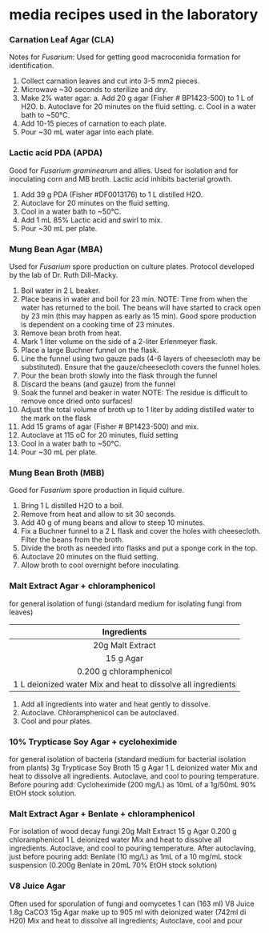 # media recipes used in the laboratory

### Carnation Leaf Agar (CLA)

Notes for _Fusarium_: Used for getting good macroconidia formation for identification.

1.  Collect carnation leaves and cut into 3-5 mm2 pieces.
2.  Microwave ~30 seconds to sterilize and dry.
3.  Make 2% water agar:
a.  Add 20 g agar (Fisher # BP1423-500) to 1 L of H2O.
b.  Autoclave for 20 minutes on the fluid setting.
c.  Cool in a water bath to ~50°C.
4.  Add 10-15 pieces of carnation to each plate.
5.  Pour ~30 mL water agar into each plate.

### Lactic acid PDA (APDA)

Good for _Fusarium graminearum_ and allies. Used for isolation and for inoculating corn and MB broth.  Lactic acid inhibits bacterial growth.

1.  Add 39 g PDA (Fisher #DF0013176) to 1 L distilled H2O.
2.  Autoclave for 20 minutes on the fluid setting.
3.  Cool in a water bath to ~50°C.
4.  Add 1 mL 85% Lactic acid and swirl to mix.
5.  Pour ~30 mL per plate.

### Mung Bean Agar (MBA)

Used for _Fusarium_ spore production on culture plates.  Protocol developed by the lab of Dr. Ruth Dill-Macky.

1.  Boil water in 2 L beaker.
2.  Place beans in water and boil for 23 min.
NOTE:  Time from when the water has returned to the boil.  The beans will have started to crack open by 23 min (this may happen as early as 15 min).  Good spore production is dependent on a cooking time of 23 minutes.
3.  Remove bean broth from heat.
4.  Mark 1 liter volume on the side of a 2-liter Erlenmeyer flask.
5.  Place a large Buchner funnel on the flask.
6.  Line the funnel using two gauze pads (4-6 layers of cheesecloth may be substituted). Ensure that the gauze/cheesecloth covers the funnel holes.
7.  Pour the bean broth slowly into the flask through the funnel
8.  Discard the beans (and gauze) from the funnel
9.  Soak the funnel and beaker in water
NOTE:  The residue is difficult to remove once dried onto surfaces!
10. Adjust the total volume of broth up to 1 liter by adding distilled water to the mark on the flask
11. Add 15 grams of agar (Fisher # BP1423-500) and mix.
12. Autoclave at 115 oC for 20 minutes, fluid setting
13. Cool in a water bath to ~50°C.
14. Pour ~30 mL per plate.

### Mung Bean Broth (MBB)

Good for _Fusarium_ spore production in liquid culture.

1.  Bring 1 L distilled H2O to a boil.
2.  Remove from heat and allow to sit 30 seconds.
3.  Add 40 g of mung beans and allow to steep 10 minutes.
4.  Fix a Buchner funnel to a 2 L flask and cover the holes with cheesecloth.  Filter the beans from the broth.
5.  Divide the broth as needed into flasks and put a sponge cork in the top.
6.  Autoclave 20 minutes on the fluid setting.
7.  Allow broth to cool overnight before inoculating.

### Malt Extract Agar + chloramphenicol
for general isolation of fungi (standard medium for isolating fungi from leaves)

| Ingredients |
|:----------------:|
| 20g Malt Extract |
| 15 g Agar |
| 0.200 g chloramphenicol |
| 1 L deionized water Mix and heat to dissolve all ingredients |

1. Add all ingredients into water and heat gently to dissolve.
2. Autoclave. Chloramphenicol can be autoclaved.
3. Cool and pour plates.

### 10% Trypticase Soy Agar + cycloheximide
for general isolation of bacteria (standard medium for bacterial isolation from plants)
3g Trypticase Soy Broth
15 g Agar
1 L deionized water Mix and heat to dissolve all ingredients.
Autoclave, and cool to pouring temperature. Before pouring add:
Cycloheximide (200 mg/L) as
10mL of a 1g/50mL 90% EtOH stock solution.

### Malt Extract Agar + Benlate + chloramphenicol
For isolation of wood decay fungi
20g Malt Extract
15 g Agar
0.200 g chloramphenicol
1 L deionized water Mix and heat to dissolve all ingredients.
Autoclave, and cool to pouring temperature. After autoclaving, just before pouring add:
Benlate (10 mg/L) as 1mL of a 10 mg/mL stock suspension
(0.200g Benlate in 20mL 70% EtOH stock solution)

### V8 Juice Agar
Often used for sporulation of fungi and oomycetes
1 can (163 ml) V8 Juice
1.8g CaCO3
15g Agar
make up to 905 ml with deionized water (742ml di H20)
Mix and heat to dissolve all ingredients;
Autoclave, cool and pour

